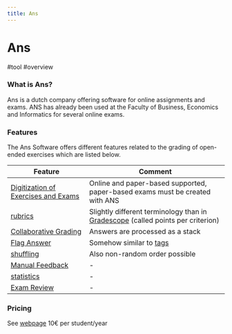 ```yaml
---
title: Ans
---
```


# Ans

#tool #overview

### What is Ans?

Ans is a dutch company offering software for online assignments and exams. ANS has already been used at the Faculty of Business, Economics and Informatics for several online exams.

### Features

The Ans Software offers different features related to the grading of open-ended exercises which are listed below.

| Feature                                                                              | Comment                                                                                                      |
| ------------------------------------------------------------------------------------ | ------------------------------------------------------------------------------------------------------------ |
| [Digitization of Exercises and Exams](research/features/definitions/digitization.md) | Online and paper-based supported, paper-based exams must be created with ANS                                 |
| [rubrics](research/features/definitions/rubrics.md)                                  | Slightly different terminology than in [Gradescope](research/tools/Gradescope) (called points per criterion) |
| [Collaborative Grading](research/features/definitions/collaboration.md)              | Answers are processed as a stack                                                                             |
| [Flag Answer](research/features/definitions/flag-answer.md)                          | Somehow similar to [tags](research/features/definitions/tags.md)                                             |
| [shuffling](research/features/definitions/shuffling.md)                              | Also non-random order possible                                                                               |
| [Manual Feedback](research/features/definitions/manual-feedback.md)                  | -                                                                                                            |
| [statistics](research/features/definitions/statistics.md)                            | -                                                                                                            |
| [Exam Review](research/features/definitions/exam-review.md)                          | -                                                                                                            |

### Pricing

See [webpage](https://ans.app/pricing)
10€ per student/year

